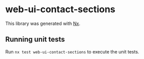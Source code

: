 # web-ui-contact-sections

This library was generated with [Nx](https://nx.dev).

## Running unit tests

Run `nx test web-ui-contact-sections` to execute the unit tests.
